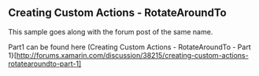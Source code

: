 Creating Custom Actions - RotateAroundTo
----------------------------------------

This sample goes along with the forum post of the same name.

Part1 can be found here (Creating Custom Actions - RotateAroundTo - Part 1}[http://forums.xamarin.com/discussion/38215/creating-custom-actions-rotatearoundto-part-1]
